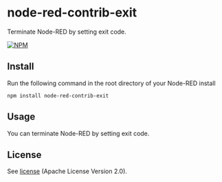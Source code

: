 node-red-contrib-exit
========================
Terminate Node-RED by setting exit code.

[![NPM](https://nodei.co/npm/node-red-contrib-exit.png?downloads=true)](https://nodei.co/npm/node-red-contrib-exit/)

Install
-------

Run the following command in the root directory of your Node-RED install

    npm install node-red-contrib-exit

Usage
----------------

You can terminate Node-RED by setting exit code.

License
-------

See [license](https://github.com/joeartsea/node-red-contrib-exit/blob/master/LICENSE) (Apache License Version 2.0).
